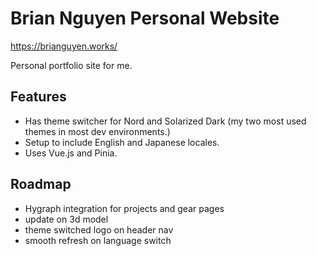 # Brian Nguyen Personal Website

https://brianguyen.works/

Personal portfolio site for me.

## Features
- Has theme switcher for Nord and Solarized Dark (my two most used themes in most dev environments.)
- Setup to include English and Japanese locales.
- Uses Vue.js and Pinia.

## Roadmap
- Hygraph integration for projects and gear pages
- update on 3d model
- theme switched logo on header nav
- smooth refresh on language switch
